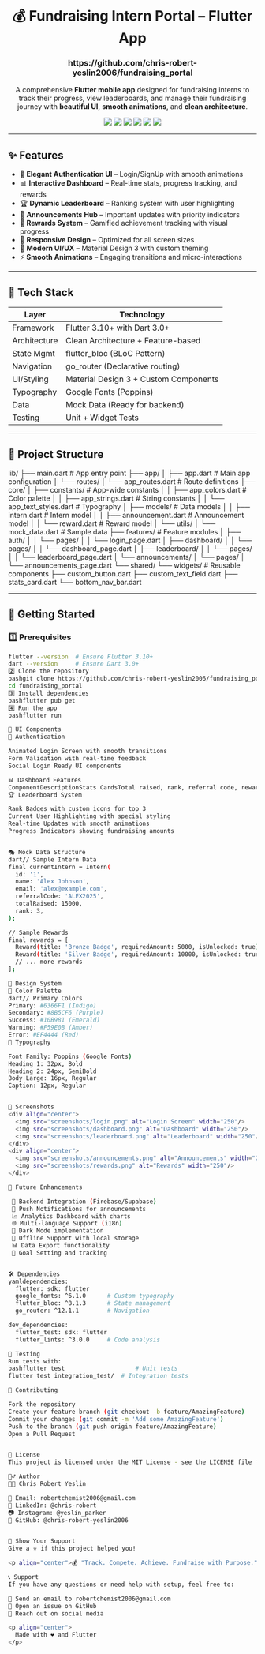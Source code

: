 <h1 align="center">💰 Fundraising Intern Portal – Flutter App</h1>
<h3 align="center">https://github.com/chris-robert-yeslin2006/fundraising_portal</h3>
<p align="center">
  A comprehensive <strong>Flutter mobile app</strong> designed for fundraising interns to track their progress, view leaderboards, and manage their fundraising journey with <strong>beautiful UI</strong>, <strong>smooth animations</strong>, and <strong>clean architecture</strong>.
</p>

<p align="center">
  <img src="https://img.shields.io/badge/Framework-Flutter-02569B?style=for-the-badge&logo=flutter" />
  <img src="https://img.shields.io/badge/Language-Dart-0175C2?style=for-the-badge&logo=dart" />
  <img src="https://img.shields.io/badge/Architecture-Clean-green?style=for-the-badge" />
  <img src="https://img.shields.io/badge/UI-Material%203-blue?style=for-the-badge&logo=material-design" />
  <img src="https://img.shields.io/badge/Fonts-Google%20Fonts-4285F4?style=for-the-badge&logo=google" />
  <img src="https://img.shields.io/badge/State-BLoC-orange?style=for-the-badge" />
</p>

---

## ✨ Features

- 🔐 **Elegant Authentication UI** – Login/SignUp with smooth animations
- 📊 **Interactive Dashboard** – Real-time stats, progress tracking, and rewards
- 🏆 **Dynamic Leaderboard** – Ranking system with user highlighting
- 📢 **Announcements Hub** – Important updates with priority indicators
- 🎁 **Rewards System** – Gamified achievement tracking with visual progress
- 📱 **Responsive Design** – Optimized for all screen sizes
- 🎨 **Modern UI/UX** – Material Design 3 with custom theming
- ⚡ **Smooth Animations** – Engaging transitions and micro-interactions

---

## 🧱 Tech Stack

| Layer          | Technology                               |
|----------------|------------------------------------------|
| Framework      | Flutter 3.10+ with Dart 3.0+           |
| Architecture   | Clean Architecture + Feature-based      |
| State Mgmt     | flutter_bloc (BLoC Pattern)             |
| Navigation     | go_router (Declarative routing)         |
| UI/Styling     | Material Design 3 + Custom Components   |
| Typography     | Google Fonts (Poppins)                  |
| Data           | Mock Data (Ready for backend)           |
| Testing        | Unit + Widget Tests                      |

---

## 📂 Project Structure
lib/
├── main.dart                    # App entry point
├── app/
│   ├── app.dart                # Main app configuration
│   └── routes/
│       └── app_routes.dart     # Route definitions
├── core/
│   ├── constants/              # App-wide constants
│   │   ├── app_colors.dart     # Color palette
│   │   ├── app_strings.dart    # String constants
│   │   └── app_text_styles.dart # Typography
│   ├── models/                 # Data models
│   │   ├── intern.dart         # Intern model
│   │   ├── announcement.dart   # Announcement model
│   │   └── reward.dart         # Reward model
│   └── utils/
│       └── mock_data.dart      # Sample data
├── features/                   # Feature modules
│   ├── auth/
│   │   └── pages/
│   │       └── login_page.dart
│   ├── dashboard/
│   │   └── pages/
│   │       └── dashboard_page.dart
│   ├── leaderboard/
│   │   └── pages/
│   │       └── leaderboard_page.dart
│   └── announcements/
│       └── pages/
│           └── announcements_page.dart
└── shared/
└── widgets/                # Reusable components
├── custom_button.dart
├── custom_text_field.dart
├── stats_card.dart
└── bottom_nav_bar.dart

---

## 🚀 Getting Started

### 1️⃣ Prerequisites
```bash
flutter --version  # Ensure Flutter 3.10+
dart --version     # Ensure Dart 3.0+
2️⃣ Clone the repository
bashgit clone https://github.com/chris-robert-yeslin2006/fundraising_portal.git
cd fundraising_portal
3️⃣ Install dependencies
bashflutter pub get
4️⃣ Run the app
bashflutter run

🎨 UI Components
🔑 Authentication

Animated Login Screen with smooth transitions
Form Validation with real-time feedback
Social Login Ready UI components

📊 Dashboard Features
ComponentDescriptionStats CardsTotal raised, rank, referral code, rewardsProgress BarsVisual fundraising progress trackingRewards GalleryUnlocked achievements with animationsQuick ActionsEasy access to key features
🏆 Leaderboard System

Rank Badges with custom icons for top 3
Current User Highlighting with special styling
Real-time Updates with smooth animations
Progress Indicators showing fundraising amounts


🎭 Mock Data Structure
dart// Sample Intern Data
final currentIntern = Intern(
  id: '1',
  name: 'Alex Johnson',
  email: 'alex@example.com',
  referralCode: 'ALEX2025',
  totalRaised: 15000,
  rank: 3,
);

// Sample Rewards
final rewards = [
  Reward(title: 'Bronze Badge', requiredAmount: 5000, isUnlocked: true),
  Reward(title: 'Silver Badge', requiredAmount: 10000, isUnlocked: true),
  // ... more rewards
];

🎨 Design System
🌈 Color Palette
dart// Primary Colors
Primary: #6366F1 (Indigo)
Secondary: #8B5CF6 (Purple)
Success: #10B981 (Emerald)
Warning: #F59E0B (Amber)
Error: #EF4444 (Red)
📝 Typography

Font Family: Poppins (Google Fonts)
Heading 1: 32px, Bold
Heading 2: 24px, SemiBold
Body Large: 16px, Regular
Caption: 12px, Regular


📱 Screenshots
<div align="center">
  <img src="screenshots/login.png" alt="Login Screen" width="250"/>
  <img src="screenshots/dashboard.png" alt="Dashboard" width="250"/>
  <img src="screenshots/leaderboard.png" alt="Leaderboard" width="250"/>
</div>
<div align="center">
  <img src="screenshots/announcements.png" alt="Announcements" width="250"/>
  <img src="screenshots/rewards.png" alt="Rewards" width="250"/>
</div>

🚀 Future Enhancements

 🔌 Backend Integration (Firebase/Supabase)
 🔔 Push Notifications for announcements
 📈 Analytics Dashboard with charts
 🌐 Multi-language Support (i18n)
 🌙 Dark Mode implementation
 💾 Offline Support with local storage
 📊 Data Export functionality
 🎯 Goal Setting and tracking


🛠️ Dependencies
yamldependencies:
  flutter: sdk: flutter
  google_fonts: ^6.1.0      # Custom typography
  flutter_bloc: ^8.1.3      # State management
  go_router: ^12.1.1        # Navigation

dev_dependencies:
  flutter_test: sdk: flutter
  flutter_lints: ^3.0.0     # Code analysis

🧪 Testing
Run tests with:
bashflutter test                    # Unit tests
flutter test integration_test/  # Integration tests

🤝 Contributing

Fork the repository
Create your feature branch (git checkout -b feature/AmazingFeature)
Commit your changes (git commit -m 'Add some AmazingFeature')
Push to the branch (git push origin feature/AmazingFeature)
Open a Pull Request


📄 License
This project is licensed under the MIT License - see the LICENSE file for details.

🙋‍♂️ Author
👨‍💻 Chris Robert Yeslin

📧 Email: robertchemist2006@gmail.com
💼 LinkedIn: @chris-robert
📷 Instagram: @yeslin_parker
🐙 GitHub: @chris-robert-yeslin2006


🌟 Show Your Support
Give a ⭐️ if this project helped you!

<p align="center">💰 "Track. Compete. Achieve. Fundraise with Purpose." 🚀</p>

📞 Support
If you have any questions or need help with setup, feel free to:

📧 Send an email to robertchemist2006@gmail.com
🐛 Open an issue on GitHub
💬 Reach out on social media

<p align="center">
  Made with ❤️ and Flutter
</p>
```
